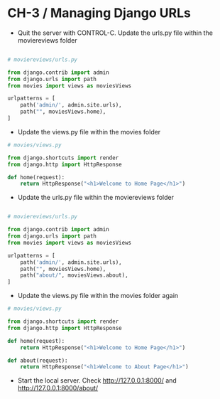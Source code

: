 CH-3 / Managing Django URLs
========================================================


* Quit the server with CONTROL-C. Update the urls.py file within the moviereviews folder
```python

# moviereviews/urls.py

from django.contrib import admin
from django.urls import path
from movies import views as moviesViews

urlpatterns = [
    path('admin/', admin.site.urls),
    path("", moviesViews.home), 
]
```

* Update the views.py file within the movies folder
```python
# movies/views.py

from django.shortcuts import render
from django.http import HttpResponse

def home(request):
    return HttpResponse("<h1>Welcome to Home Page</h1>")

```

* Update the urls.py file within the moviereviews folder
```python

# moviereviews/urls.py

from django.contrib import admin
from django.urls import path
from movies import views as moviesViews

urlpatterns = [
    path('admin/', admin.site.urls),
    path("", moviesViews.home),
    path("about/", moviesViews.about), 
]
```

* Update the views.py file within the movies folder again
```python
# movies/views.py

from django.shortcuts import render
from django.http import HttpResponse

def home(request):
    return HttpResponse("<h1>Welcome to Home Page</h1>")

def about(request):
    return HttpResponse("<h1>Welcome to About Page</h1>")

```

* Start the local server. Check http://127.0.0.1:8000/ and http://127.0.0.1:8000/about/
